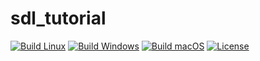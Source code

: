 # sdl_tutorial

[![Build Linux](https://github.com/pascal-1609/sdl_tutorial/workflows/Build%20Linux/badge.svg)](https://github.com/pascal-1609/sdl_tutorial/actions/workflows/build_linux.yml)
[![Build Windows](https://github.com/pascal-1609/sdl_tutorial/workflows/Build%20Windows/badge.svg)](https://github.com/pascal-1609/sdl_tutorial/actions/workflows/build_windows.yml)
[![Build macOS](https://github.com/pascal-1609/sdl_tutorial/workflows/Build%20macOS/badge.svg)](https://github.com/pascal-1609/sdl_tutorial/actions/workflows/build_macos.yml)
[![License](https://img.shields.io/badge/license-MIT-yellow)](https://github.com/pascal-1609/sdl_tutorial/blob/main/LICENSE)
